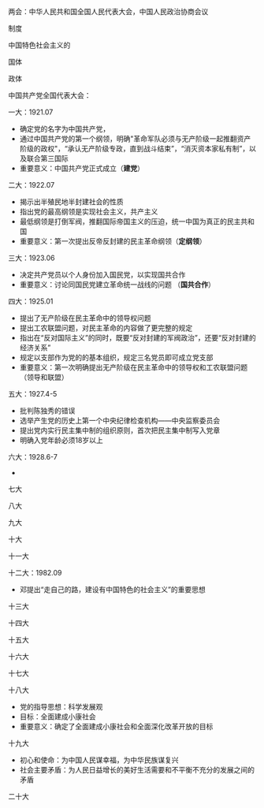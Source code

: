 两会：中华人民共和国全国人民代表大会，中国人民政治协商会议

制度

中国特色社会主义的





国体

政体

中国共产党全国代表大会：

一大：1921.07

* 确定党的名字为中国共产党，
* 通过中国共产党的第一个纲领，明确"革命军队必须与无产阶级一起推翻资产阶级的政权"，“承认无产阶级专政，直到战斗结束”，“消灭资本家私有制”，以及联合第三国际
* 重要意义：中国共产党正式成立（**建党**）

二大：1922.07

* 揭示出半殖民地半封建社会的性质
* 指出党的最高纲领是实现社会主义，共产主义
* 最低纲领是打倒军阀，推翻国际帝国主义的压迫，统一中国为真正的民主共和国
* 重要意义：第一次提出反帝反封建的民主革命纲领（**定纲领**）

三大：1923.06

* 决定共产党员以个人身份加入国民党，以实现国共合作
* 重要意义：讨论同国民党建立革命统一战线的问题 （**国共合作**）

四大：1925.01

* 提出了无产阶级在民主革命中的领导权问题
* 提出工农联盟问题，对民主革命的内容做了更完整的规定
* 指出在“反对国际主义”的同时，既要“反对封建的军阀政治”，还要“反对封建的经济关系”
* 规定以支部作为党的的基本组织，规定三名党员即可成立党支部
* 重要意义：第一次明确提出无产阶级在民主革命中的领导权和工农联盟问题（领导和联盟）

五大：1927.4-5

* 批判陈独秀的错误
* 选举产生党的历史上第一个中央纪律检查机构——中央监察委员会
* 提出党内实行民主集中制的组织原则，首次把民主集中制写入党章
* 明确入党年龄必须18岁以上

六大：1928.6-7

* 

七大

八大

九大

十大

十一大

十二大：1982.09

* 邓提出“走自己的路，建设有中国特色的社会主义”的重要思想

十三大

十四大

十五大

十六大

十七大

十八大

* 党的指导思想：科学发展观
* 目标：全面建成小康社会
* 重要意义：确定了全面建成小康社会和全面深化改革开放的目标

十九大

* 初心和使命：为中国人民谋幸福，为中华民族谋复兴
* 社会主要矛盾：为人民日益增长的美好生活需要和不平衡不充分的发展之间的矛盾

二十大